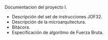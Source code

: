 Documentacion del proyecto I.

- Descripción del set de instrucciones JOF32.
- Descripción de la microarquitectura.
- Bitácora.
- Especificación de algoritmo de Fuerza Bruta.
